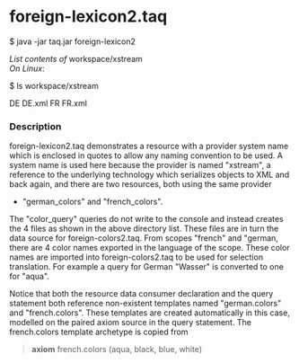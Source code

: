 # foreign-lexicon2.taq

$ java -jar taq.jar foreign-lexicon2

*List contents of* workspace/xstream\
*On Linux*:

$ ls workspace/xstream

DE  DE.xml  FR  FR.xml

### Description

foreign-lexicon2.taq demonstrates a resource with a provider system name which is enclosed 
in quotes to allow any naming convention to be used. A system name is used here because 
the provider is named "xstream", a reference to the underlying technology which serializes 
objects to XML and back again, and there are two resources, both using the same provider 
- "german_colors" and "french_colors". 

The "color_query" queries do not write to the console and instead creates the 4 files 
as shown in the above directory list. These files are in turn the data source for 
foreign-colors2.taq. From scopes "french" and "german, there are 4 color names exported
in the language of the scope. These color names are imported into foreign-colors2.taq 
to be used for selection translation. For example a query for German "Wasser" is converted 
to one for "aqua".

Notice that both the resource data consumer declaration and the query statement both 
reference non-existent templates named "german.colors" and "french.colors". These 
templates are created automatically in this case, modelled on the paired axiom source 
in the query statement. The french.colors template archetype is copied from 

> **axiom** french.colors (aqua, black, blue, white)

